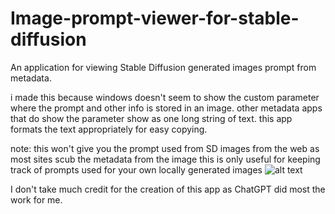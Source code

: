 # Image-prompt-viewer-for-stable-diffusion
An application for viewing Stable Diffusion generated images prompt from metadata.

i made this because windows doesn't seem to show the custom parameter where the prompt and other info is stored in an image. 
other metadata apps that do show the parameter show as one long string of text.
this app formats the text appropriately for easy copying.

note: this won't give you the prompt used from SD images from the web as most sites scub the metadata from the image
this is only useful for keeping track of prompts used for your own locally generated images
![alt text](https://i.imgur.com/0HAUH2u.png)

I don't take much credit for the creation of this app as ChatGPT did most the work for me.
